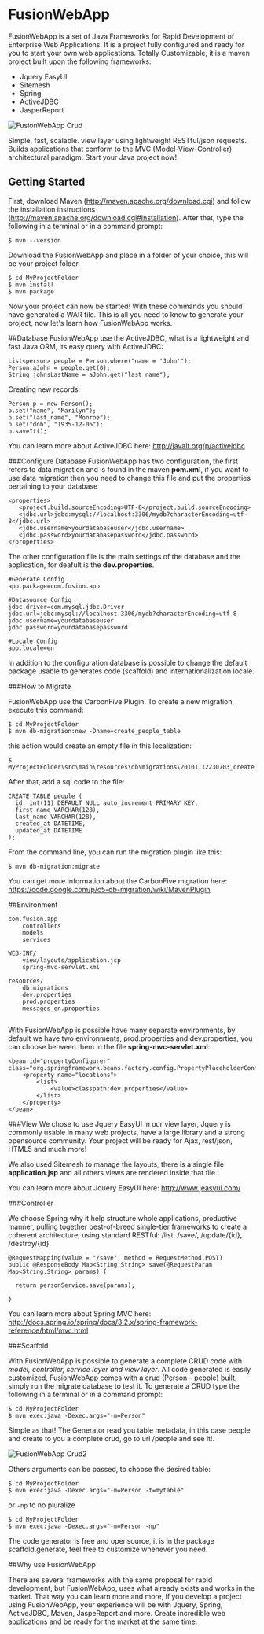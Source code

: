FusionWebApp
============

FusionWebApp is a set of Java Frameworks for Rapid Development of Enterprise Web Applications. It is a project fully configured and ready for you to start your own web applications.
Totally Customizable, it is a maven project built upon the following frameworks:

+ Jquery EasyUI
+ Sitemesh
+ Spring
+ ActiveJDBC
+ JasperReport

![FusionWebApp Crud](http://imageshack.com/a/img191/8933/74hs.png)

Simple, fast, scalable. view layer using lightweight RESTful/json requests. Builds applications that conform to the MVC (Model-View-Controller) architectural paradigm. Start your Java project now!

## Getting Started

First, download Maven (http://maven.apache.org/download.cgi) and follow the installation instructions (http://maven.apache.org/download.cgi#Installation). After that, type the following in a terminal or in a command prompt:

```
$ mvn --version
```

Download the FusionWebApp and place in a folder of your choice, this will be your project folder. 

```
$ cd MyProjectFolder
$ mvn install
$ mvn package
```

Now your project can now be started!
With these commands you should have generated a WAR file. This is all you need to know to generate your project, now let's learn how FusionWebApp works.

##Database
FusionWebApp use the ActiveJDBC, what is a lightweight and fast Java ORM, its easy query with ActiveJDBC:

```
List<person> people = Person.where("name = 'John'");
Person aJohn = people.get(0);
String johnsLastName = aJohn.get("last_name");
```

Creating new records:

```
Person p = new Person();
p.set("name", "Marilyn");
p.set("last_name", "Monroe");
p.set("dob", "1935-12-06");
p.saveIt();
```

You can learn more about ActiveJDBC here: http://javalt.org/p/activejdbc

###Configure Database
FusionWebApp has two configuration, the first refers to data migration and is found in the maven **pom.xml**, if you want to use data migration then you need to change this file and put the properties pertaining to your database

    <properties>
       <project.build.sourceEncoding>UTF-8</project.build.sourceEncoding>
       <jdbc.url>jdbc:mysql://localhost:3306/mydb?characterEncoding=utf-8</jdbc.url>
       <jdbc.username>yourdatabaseuser</jdbc.username>
       <jdbc.password>yourdatabasepassword</jdbc.password>
    </properties>
    
    
The other configuration file is the main settings of the database and the application, for deafult is the **dev.properties**.

```
#Generate Config
app.package=com.fusion.app

#Datasource Config
jdbc.driver=com.mysql.jdbc.Driver
jdbc.url=jdbc:mysql://localhost:3306/mydb?characterEncoding=utf-8
jdbc.username=yourdatabaseuser
jdbc.password=yourdatabasepassword

#Locale Config
app.locale=en
```

In addition to the configuration database is possible to change the default package usable to generates code (scaffold) and internationalization locale.

###How to Migrate

FusionWebApp use the CarbonFive Plugin. To create a new migration, execute this command:

```
$ cd MyProjectFolder
$ mvn db-migration:new -Dname=create_people_table
```

this action would create an empty file in this localization:

```
$ MyProjectFolder\src\main\resources\db\migrations\20101112230703_create_people_table.sql
```
After that, add a sql code to the file:

    CREATE TABLE people (
      id  int(11) DEFAULT NULL auto_increment PRIMARY KEY,
      first_name VARCHAR(128),
      last_name VARCHAR(128),
      created_at DATETIME,
      updated_at DATETIME
    );

From the command line, you can run the migration plugin like this:

```
$ mvn db-migration:migrate
```

You can get more information about the CarbonFive migration here: https://code.google.com/p/c5-db-migration/wiki/MavenPlugin

##Environment

```
com.fusion.app
    controllers
    models
    services

WEB-INF/
    view/layouts/application.jsp
    spring-mvc-servlet.xml
            
resources/            
    db.migrations   
    dev.properties
    prod.properties
    messages_en.properties
    
```

With FusionWebApp is possible have many separate environments, by default we have two environments, prod.properties and dev.properties, you can choose between them in the file **spring-mvc-servlet.xml**:

```
<bean id="propertyConfigurer" class="org.springframework.beans.factory.config.PropertyPlaceholderConfigurer">
    <property name="locations">
        <list>
            <value>classpath:dev.properties</value>
        </list>
    </property>
</bean>
```

###View
We chose to use Jquery EasyUI in our view layer, Jquery is commonly usable in many web projects, have a large library and a strong opensource community. Your project will be ready for Ajax, rest/json, HTML5 and much more!

We also used Sitemesh to manage the layouts, there is a single file **application.jsp** and all others views are rendered inside that file.

You can learn more about Jquery EasyUI here: http://www.jeasyui.com/

###Controller

We choose Spring why it help structure whole applications, productive manner, pulling together best-of-breed single-tier frameworks to create a coherent architecture, using standard RESTful: /list, /save/, /update/{id}, /destroy/{id}.

```
@RequestMapping(value = "/save", method = RequestMethod.POST)
public @ResponseBody Map<String,String> save(@RequestParam Map<String,String> params) {
 
  return personService.save(params);
 
}
```

You can learn more about Spring MVC here: http://docs.spring.io/spring/docs/3.2.x/spring-framework-reference/html/mvc.html

###Scaffold

With FusionWebApp is possible to generate a complete CRUD code with *model, controller, service layer and view layer*. All code generated is easily customized, FusionWebApp comes with a crud (Person - people) built, simply run the migrate database to test it. 
To generate a CRUD type the following in a terminal or in a command prompt:

```
$ cd MyProjectFolder
$ mvn exec:java -Dexec.args="-m=Person"
```

Simple as that! The Generator read you table metadata, in this case people and create to you a complete crud, go to url /people and see it!.

![FusionWebApp Crud2](http://imageshack.com/a/img577/1306/sc0c.png)

Others arguments can be passed, to choose the desired table:

```
$ cd MyProjectFolder
$ mvn exec:java -Dexec.args="-m=Person -t=mytable"
```

or `-np` to no pluralize

```
$ cd MyProjectFolder
$ mvn exec:java -Dexec.args="-m=Person -np"
```

The code generator is free and opensource, it is in the package scaffold.generate, feel free to customize whenever you need.


##Why use FusionWebApp

There are several frameworks with the same proposal for rapid development, but FusionWebApp, uses what already exists and works in the market.
That way you can learn more and more, if you develop a project using FusionWebApp, your experience will be with Jquery, Spring, ActiveJDBC, Maven, JaspeReport and more.
Create incredible web applications and be ready for the market at the same time.
